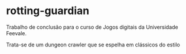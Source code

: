# rotting-guardian

Trabalho de conclusão para o curso de Jogos digitais da Universidade Feevale.

Trata-se de um dungeon crawler que se espelha em clássicos do estilo

